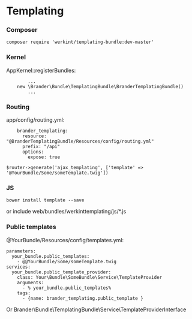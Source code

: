 # Templating

### Composer

`````
composer require 'werkint/templating-bundle:dev-master'
`````

### Kernel
AppKernel::registerBundles:
`````
        ...
    new \Brander\Bundle\TemplatingBundle\BranderTemplatingBundle()
        ...
`````        
        
### Routing

app/config/routing.yml:
`````        
    brander_templating:
      resource: "@BranderTemplatingBundle/Resources/config/routing.yml"
      prefix: "/api"
      options:
        expose: true
`````    

`````
$router->generate('ajax_templating', ['template' => '@YourBundle/Some/someTemplate.twig'])
`````

### JS

`````
bower install template --save
`````

or include web/bundles/werkinttemplating/js/*.js

### Public templates

@YourBundle/Resources/config/templates.yml:
````
parameters:
  your_bundle.public_templates:
    - @@YourBundle/Some/someTemplate.twig
services:
  your_bundle.public_template_provider:
    class: Your\Bundle\SomeBundle\Service\TemplateProvider
    arguments:
      - % your_bundle.public_templates%
    tags:
      - {name: brander_templating.public_template }
````

Or Brander\Bundle\TemplatingBundle\Service\TemplateProviderInterface